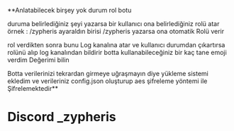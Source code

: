 **Anlatabilecek birşey yok durum rol botu 

duruma belirlediğiniz şeyi yazarsa bir kullanıcı ona belirlediğiniz rolü atar örnek : /zypheris ayaraldın birisi /zypheris yazarsa ona otomatik Rolü verir

rol verdikten sonra bunu Log kanalına atar ve kullanıcı durumdan çıkartırsa rolünü alıp log kanalından bildirir
botta kullanabileceğiniz bir kaç tane emoji verdim Değerimi bilin

Botta verilerinizi tekrardan girmeye uğraşmayın diye yükleme sistemi ekledim ve verileriniz config.json oluşturup aes şifreleme yöntemi ile Şifrelemektedir**

# Discord _zypheris
